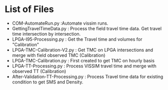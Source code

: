 # List of Files



- COM-AutomateRun.py :Automate vissim runs. 
- GettingTravelTimeData.py : Process the field travel time data. Get travel time intersection by intersection.
- LPGA-I95-Processing.py : Get the Travel time and volumes for "Calibration"
- LPGA-TMC-Calibration-V2.py : Get TMC on LPGA intersections and merge with field observed TMC (Calibration)
- LPGA-TMC-Calibration.py :  First created to get TMC on hourly basis
- LPGA-TT-Processing.py :  Process VISSIM travel time and merge with observed TT (Calibration)
- After-Validation-TT-Processing.py : Process Travel time data for existing condition to get SMS and Density. 